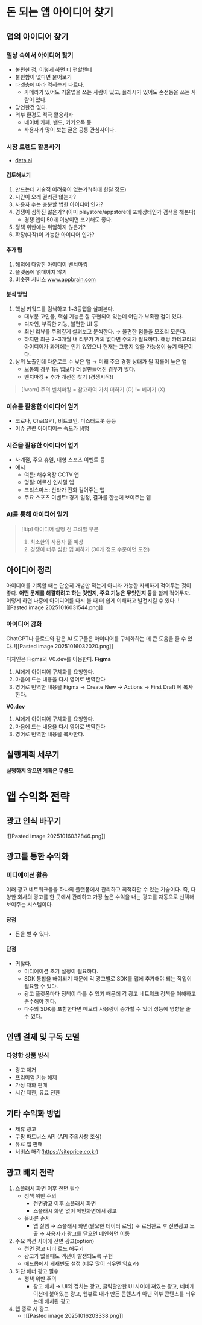 # 돈 되는 앱 아이디어 찾기
## 앱의 아이디어 찾기

### 일상 속에서 아이디어 찾기
- 불편한 점, 이렇게 하면 더 편할텐데
- 불편함이 없다면 물어보기
- 타겟층에 따라 먹히는게 다르다.
	- 카메라가 있어도 거울앱을 쓰는 사람이 있고, 플래시가 있어도 손전등을 쓰는 사람이 있다.
- 당연한건 없다.
- 외부 환경도 적극 활용하자
	- 네이버 카페, 밴드, 카카오톡 등
	- 사용자가 많이 보는 글은 공통 관심사이다.
	
### 시장 트렌드 활용하기
- [data.ai](<https://www.data.ai/intelligence/top-apps/store-rank/ios?date=%272025-10-15%27&country_code=KR&device_code=ios-phone&ios.category_id=(equal:100000)&store-rank.ios.view=overview>)
#### 검토해보기
1. 만드는데 기술적 어려움이 없는가?(최대 한달 정도)
2. 시간이 오래 걸리진 않는가?
3. 사용자 수는 충분할 법한 아이디어 인가?
4. 경쟁이 심하진 않은가? (이미 playstore/appstore에 포화상태인가 검색을 해본다)
	- 경쟁 앱이 50개 이상이면 포기해도 좋다.
5. 정책 위반에는 위험하지 않은가?
6. 확장(다작)이 가능한 아이디어 인가?
#### 추가 팁
1. 해외에 다양한 아이디어 벤치마킹
2. 플랫폼에 얽매이지 않기
3. 비슷한 서비스 www.appbrain.com
#### 분석 방법
1. 핵심 키워드를 검색하고 1~3등앱을 살펴본다.
	- 대부분 고인물, 핵심 기능은 잘 구현되어 있는데 어딘가 부족한 점이 있다.
	- 디자인, 부족한 기능, 불편한 UI 등
	- 최신 리뷰를 주의깊게 살펴보고 분석한다. → 불편한 점들을 모조리 모은다.
	- 하지만 최근 2~3개월 내 리뷰가 거의 없다면 주의가 필요하다. 해당 카테고리의 아이디어가 과거에는 인기 있었으나 현재는 그렇지 않을 가능성이 높기 때문이다.
2. 상위 노출인데 다운로드 수 낮은 앱 → 미래 주요 경쟁 상태가 될 확률이 높은 앱
	- 보통의 경우 1등 앱보다 더 잘만들어진 경우가 많다.
	- 벤치마킹 + 추가 개선점 찾기 (경쟁시작!)
> [!warn] 주의
> 벤치마킹 = 참고하여 가치 더하기 (O) != 베끼기 (X)

### 이슈를 활용한 아이디어 얻기
- 코로나, ChatGPT, 비트코인, 미스터트롯 등등
- 이슈 관련 아이디어는 속도가 생명

### 시즌을 활용한 아이디어 얻기
- 사계절, 주요 휴일, 대형 스포츠 이벤트 등
- 예시
	- 여름: 해수욕장 CCTV 앱
	- 명절: 어르신 인사말 앱
	- 크리스마스: 산타가 전화 걸어주는 앱
	- 주요 스포츠 이벤트: 경기 일정, 결과를 한눈에 보여주는 앱

### AI를 통해 아이디어 얻기

> [!tip] 아이디어 실행 전 고려할 부분
> 1. 최소한의 사용자 풀 예상
> 2. 경쟁이 너무 심한 앱 피하기 (30개 정도 수준이면 도전)


## 아이디어 정리

아이디어를 기록할 때는 단순히 개념만 적는게 아니라 가능한 자세하게 적어두는 것이 좋다.
**어떤 문제를 해결하려고 하는 것인지, 주요 기능은 무엇인지 등**을 함께 적어두자.
이렇게 하면 나중에 아이디어를 다시 볼 때 더 쉽게 이해하고 발전시킬 수 있다.
![[Pasted image 20251016031544.png]]

### 아이디어 강화
ChatGPT나 클로드와 같은 AI 도구들은 아이디어를 구체화하는 데 큰 도움을 줄 수 있다.
![[Pasted image 20251016032020.png]]

디자인은 Figma와 V0.dev를 이용한다.
**Figma**
1. AI에게 아이디어 구체화를 요청한다.
2. 마음에 드는 내용을 다시 영어로 번역한다
3. 영어로 번역한 내용을 Figma → Create New → Actions → First Draft 에 복사한다.

**V0.dev**
1. AI에게 아이디어 구체화를 요청한다.
2. 마음에 드는 내용을 다시 영어로 번역한다
3. 영어로 번역한 내용을 복사한다.

## 실행계획 세우기

**실행하지 않으면 계획은 무쓸모**

# 앱 수익화 전략
## 광고 인식 바꾸기
![[Pasted image 20251016032846.png]]

## 광고를 통한 수익화

### 미디에이션 활용
여러 광고 네트워크들을 하나의 플랫폼에서 관리하고 최적화할 수 있는 기술이다.
즉, 다양한 회사의 광고를 한 곳에서 관리하고 가장 높은 수익을 내는 광고를 자동으로 선택해 보여주는 시스템이다.

#### 장점
- 돈을 벌 수 있다.
#### 단점
- 귀찮다.
	-  미디에이션 초기 설정이 필요하다.
	- SDK 통합을 해야되기 때문에 각 광고별로 SDK를 앱에 추가해야 되는 작업이 필요할 수 있다.
	- 광고 플랫폼마다 정책이 다를 수 있기 때문에 각 광고 네트워크 정책을 이해하고 준수해야 한다.
	- 다수의 SDK를 포함한다면 메모리 사용량이 증가할 수 있어 성능에 영향을 줄 수 있다.

## 인앱 결제 및 구독 모델

### 다양한 상품 방식
- 광고 제거
- 프리미엄 기능 해제
- 가상 재화 판매
- 시간 제한, 유료 전환

## 기타 수익화 방법

- 제휴 광고
- 쿠팡 파트너스 API (API 주의사항 조심)
- 유료 앱 판매
- 서비스 매각(https://siteprice.co.kr)

## 광고 배치 전략

1. 스플래시 화면 이후 전면 필수
	- 정책 위반 주의
		- 전면광고 이후 스플래시 화면
		- 스플래시 화면 없이 메인화면에서 광고
	- 올바른 순서
		- 앱 실행 → 스플래시 화면(필요한 데이터 로딩) → 로딩완료 후 전면광고 노출 → 사용자가 광고를 닫으면 메인화면 이동
2. 주요 액션 사이에 전면 광고(option)
	- 전면 광고 미리 로드 해두기
	- 광고가 없을때도 액션이 발생되도록 구현
	- 애드몹에서 게재빈도 설정 (너무 많이 띄우면 역효과)
3. 하단 배너 광고 필수
	- 정책 위반 주의
		- 광고 배치 → UI와 겹치는 광고, 클릭할만한 UI 사이에 껴있는 광고, 네비게이션에 붙어있는 광고, 웹뷰로 내가 만든 콘텐츠가 아닌 외부 콘텐츠를 띄우는데 배치된 광고
4. 앱 종료 시 광고
	- ![[Pasted image 20251016203338.png]]